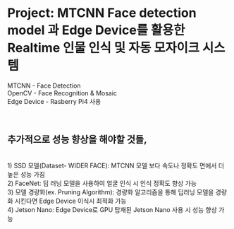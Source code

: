 <h1>Project: MTCNN Face detection model 과 Edge Device를 활용한 Realtime 인물 인식 및 자동 모자이크 시스템</h1>

MTCNN - Face Detection<br>
OpenCV - Face Recognition & Mosaic<br>
Edge Device - Rasberry Pi4 사용<br>

<br>
<h2>추가적으로 성능 향상을 해야할 것들,</h2><br>
1) SSD 모델(Dataset- WIDER FACE): MTCNN 모델 보다 속도나 정확도 면에서 더 높은 성능 가짐<br>
2) FaceNet: 딥 러닝 모델을 사용하여 얼굴 인식 시 인식 정확도 향상 가능<br>
3) 모델 경량화(ex. Pruning Algorithm): 경량화 알고리즘을 통해 딥러닝 모델을 경량화 시킨다면 Edge Device 이식시 최적화 가능<br>
4) Jetson Nano: Edge Device로 GPU 탑재된 Jetson Nano 사용 시 성능 향상 가능<br>


